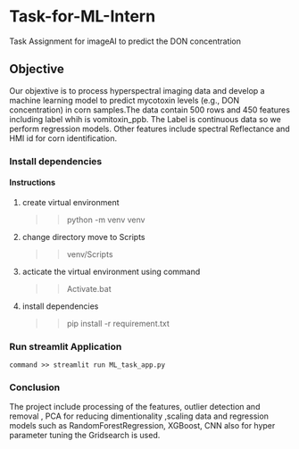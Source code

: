 # Task-for-ML-Intern
Task Assignment for imageAI to predict the DON concentration 

## Objective 
 Our objextive is to process hyperspectral imaging data and develop a machine learning model to predict mycotoxin levels (e.g., DON concentration) in corn samples.The data contain 500 rows and 450 features including label whih is vomitoxin_ppb. The Label is continuous data so we perform regression models. Other features include spectral Reflectance and HMI id for corn identification.

 ### Install dependencies
 #### Instructions
 1. create virtual environment
    >> python -m venv venv
 2. change directory move to Scripts
    >> venv/Scripts
 3. acticate the virtual environment using command
     >> Activate.bat
 4. install dependencies
    >> pip install -r requirement.txt

### Run streamlit Application
    command >> streamlit run ML_task_app.py

### Conclusion
The project include processing of the features, outlier detection and removal , PCA for reducing dimentionality ,scaling data and regression models such as RandomForestRegression, XGBoost, CNN also for hyper parameter tuning the Gridsearch is used.

    

